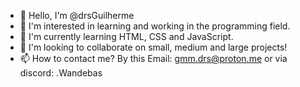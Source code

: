 - 👋 Hello, I'm @drsGuilherme
- 👀 I'm interested in learning and working in the programming field.
- 🌱 I'm currently learning HTML, CSS and JavaScript.
- 💞️ I'm looking to collaborate on small, medium and large projects!
- 📫 How to contact me? By this Email: gmm.drs@proton.me or via discord: .Wandebas
